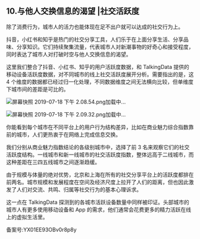 ## 10.与他人交换信息的渴望 |社交活跃度
除了消费行为，城市人的活力也能体现在足不出户就可以达成的社交行为上。


抖音，小红书和知乎是热门的社交分享工具，人们乐于在上面分享生活、分享品味、分享知识。它们持续聚集流量，代表城市人对新潮事物的好奇心和接受程度，同时表达了城市人对打破时空与他人交换信息的渴望。


这里我们整合了抖音、小红书、知乎的用户活跃度数据，和 TalkingData 提供的移动设备活跃度数据，对不同城市的线上社交活跃度展开分析。需要指出的是，这 4 个维度的数据都已经过归一化处理，不同数据维度之间无法横向比较，但单维度下城市间的差距是可比的。


​![屏幕快照 2019-07-18 下午 2.08.54.png](https://image.135editor.com/files/users/172/1721143/201907/xcmcbZep_t7xX.png)加载中...


![屏幕快照 2019-07-18 下午 2.09.32.png]()加载中...


你能看到每个城市在不同平台上的用户行为结构差异，比如在商业魅力综合指数靠前的城市，人们更热衷于在网络上完成信息交换。


我们分别从商业魅力指数结论的各级别城市中，选择了前 3 名来观察它们的社交活跃度结构。一线城市和新一线城市的社交活跃度指数，整体远高于二线城市，而这种差距在三四五线城市之间逐渐趋缓。


由于规模与体量的绝对优势，北京和上海在所有的社交分享平台上的活跃度都排在前两名。城市规模和发展程度在空间及经济尺度上拉开了人们的距离，但也因此激发了人们对交流、共鸣、归属等社交行为的基本心理诉求。


这一点在 TalkingData 探测到的各城市活跃设备数量中同样被印证。头部城市的城市人有更多使用移动设备和 App 的需求，他们通常会花费更多的精力活跃在线上的虚拟生活里。


备案号:YX01EE93OBv0r8p8y

